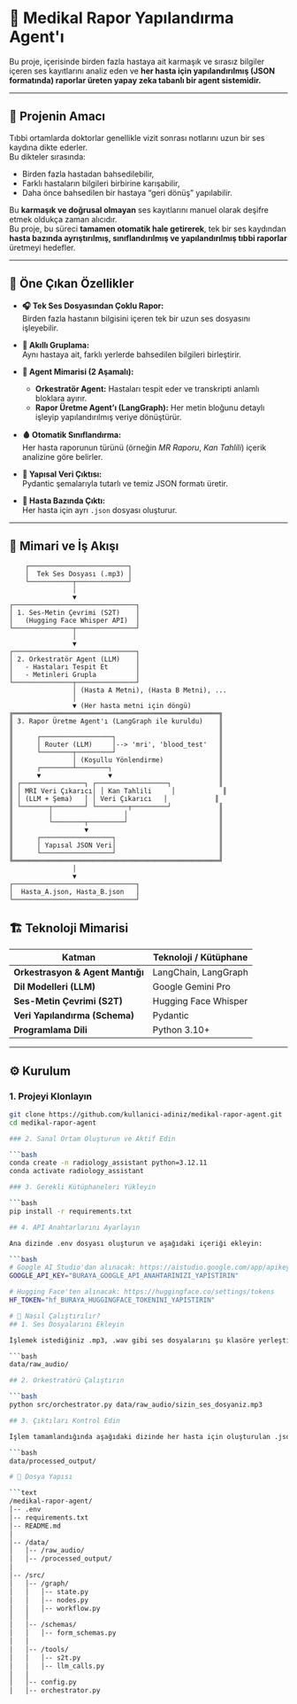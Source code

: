 # 🧠 Medikal Rapor Yapılandırma Agent'ı

Bu proje, içerisinde birden fazla hastaya ait karmaşık ve sırasız bilgiler içeren ses kayıtlarını analiz eden ve **her hasta için yapılandırılmış (JSON formatında) raporlar üreten yapay zeka tabanlı bir agent sistemidir.**

---

## 🎯 Projenin Amacı

Tıbbi ortamlarda doktorlar genellikle vizit sonrası notlarını uzun bir ses kaydına dikte ederler.  
Bu dikteler sırasında:
- Birden fazla hastadan bahsedilebilir,  
- Farklı hastaların bilgileri birbirine karışabilir,  
- Daha önce bahsedilen bir hastaya “geri dönüş” yapılabilir.  

Bu **karmaşık ve doğrusal olmayan** ses kayıtlarını manuel olarak deşifre etmek oldukça zaman alıcıdır.  
Bu proje, bu süreci **tamamen otomatik hale getirerek**, tek bir ses kaydından **hasta bazında ayrıştırılmış, sınıflandırılmış ve yapılandırılmış tıbbi raporlar** üretmeyi hedefler.

---

## 🚀 Öne Çıkan Özellikler

- **🎧 Tek Ses Dosyasından Çoklu Rapor:**  
  Birden fazla hastanın bilgisini içeren tek bir uzun ses dosyasını işleyebilir.

- **🧩 Akıllı Gruplama:**  
  Aynı hastaya ait, farklı yerlerde bahsedilen bilgileri birleştirir.

- **🤖 Agent Mimarisi (2 Aşamalı):**  
  - **Orkestratör Agent:** Hastaları tespit eder ve transkripti anlamlı bloklara ayırır.  
  - **Rapor Üretme Agent’ı (LangGraph):** Her metin bloğunu detaylı işleyip yapılandırılmış veriye dönüştürür.

- **🩸 Otomatik Sınıflandırma:**  
  Her hasta raporunun türünü (örneğin *MR Raporu*, *Kan Tahlili*) içerik analizine göre belirler.

- **🧱 Yapısal Veri Çıktısı:**  
  Pydantic şemalarıyla tutarlı ve temiz JSON formatı üretir.

- **📁 Hasta Bazında Çıktı:**  
  Her hasta için ayrı `.json` dosyası oluşturur.

---

## 🧬 Mimari ve İş Akışı

```text
    ┌─────────────────────────┐
    │  Tek Ses Dosyası (.mp3) │
    └───────────┬─────────────┘
                │
                ▼
┌───────────────────────────────┐
│ 1. Ses-Metin Çevrimi (S2T)    │
│   (Hugging Face Whisper API)  │
└───────────────┬───────────────┘
                │
                ▼
┌───────────────────────────────┐
│ 2. Orkestratör Agent (LLM)    │
│   - Hastaları Tespit Et       │
│   - Metinleri Grupla          │
└───────────────┬───────────────┘
                │ (Hasta A Metni), (Hasta B Metni), ...
                │
                ▼ (Her hasta metni için döngü)
╔════════════════════════════════════════════════════╗
║ 3. Rapor Üretme Agent'ı (LangGraph ile kuruldu)    ║
║                                                    ║
║      ┌──────────────────┐                          ║
║      │ Router (LLM)     │--> 'mri', 'blood_test'   ║
║      └────────┬─────────┘                          ║
║               │ (Koşullu Yönlendirme)              ║
║      ┌────────┴────────┐                           ║
║      ▼                 ▼                           ║
║ ┌────────────────┐ ┌──────────────────┐            ║
║ │ MRI Veri Çıkarıcı│ │ Kan Tahlili     │            ║
║ │ (LLM + Şema)   │ │ Veri Çıkarıcı   │            ║
║ └───────┬────────┘ └────────┬─────────┘            ║
║         │                  │                       ║
║         └────────┬─────────┘                       ║
║                  ▼                                 ║
║      ┌──────────────────┐                          ║
║      │ Yapısal JSON Veri│                          ║
║      └──────────────────┘                          ║
╚════════════════════════════════════════════════════╝
                │
                ▼
┌───────────────────────────────┐
│  Hasta_A.json, Hasta_B.json   │
└───────────────────────────────┘
```

## 🏗️ Teknoloji Mimarisi

| Katman | Teknoloji / Kütüphane |
|--------|------------------------|
| **Orkestrasyon & Agent Mantığı** | LangChain, LangGraph |
| **Dil Modelleri (LLM)** | Google Gemini Pro |
| **Ses-Metin Çevrimi (S2T)** | Hugging Face Whisper |
| **Veri Yapılandırma (Schema)** | Pydantic |
| **Programlama Dili** | Python 3.10+ |

---

## ⚙️ Kurulum

### 1. Projeyi Klonlayın
```bash
git clone https://github.com/kullanici-adiniz/medikal-rapor-agent.git
cd medikal-rapor-agent

### 2. Sanal Ortam Oluşturun ve Aktif Edin

```bash
conda create -n radiology_assistant python=3.12.11
conda activate radiology_assistant

### 3. Gerekli Kütüphaneleri Yükleyin

```bash
pip install -r requirements.txt

## 4. API Anahtarlarını Ayarlayın

Ana dizinde .env dosyası oluşturun ve aşağıdaki içeriği ekleyin:

```bash
# Google AI Studio'dan alınacak: https://aistudio.google.com/app/apikey
GOOGLE_API_KEY="BURAYA_GOOGLE_API_ANAHTARINIZI_YAPISTIRIN"

# Hugging Face'ten alınacak: https://huggingface.co/settings/tokens
HF_TOKEN="hf_BURAYA_HUGGINGFACE_TOKENINI_YAPISTIRIN"

# 🧩 Nasıl Çalıştırılır?
## 1. Ses Dosyalarını Ekleyin

İşlemek istediğiniz .mp3, .wav gibi ses dosyalarını şu klasöre yerleştirin:

```bash
data/raw_audio/

## 2. Orkestratörü Çalıştırın

```bash
python src/orchestrator.py data/raw_audio/sizin_ses_dosyaniz.mp3

## 3. Çıktıları Kontrol Edin

İşlem tamamlandığında aşağıdaki dizinde her hasta için oluşturulan .json dosyalarını bulabilirsiniz:

```bash
data/processed_output/

# 📂 Dosya Yapısı

```text
/medikal-rapor-agent/
│-- .env
│-- requirements.txt
│-- README.md
│
│-- /data/
│   │-- /raw_audio/
│   │-- /processed_output/
│
│-- /src/
│   │-- /graph/
│   │   │-- state.py
│   │   │-- nodes.py
│   │   │-- workflow.py
│   │
│   │-- /schemas/
│   │   │-- form_schemas.py
│   │
│   │-- /tools/
│   │   │-- s2t.py
│   │   │-- llm_calls.py
│   │
│   │-- config.py
│   │-- orchestrator.py

